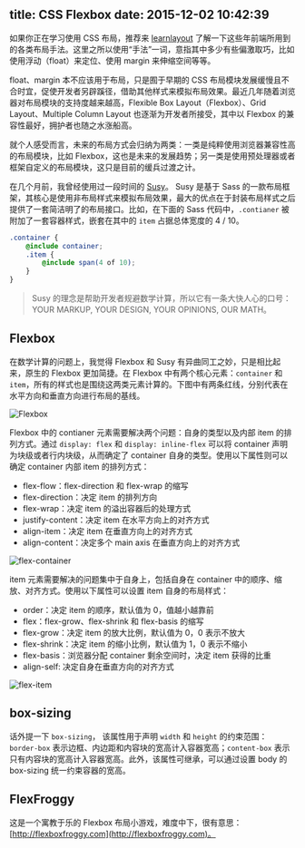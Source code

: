 title: CSS Flexbox
date: 2015-12-02 10:42:39
---

如果你正在学习使用 CSS 布局，推荐来 [learnlayout](http://zh.learnlayout.com/toc.html) 了解一下这些年前端所用到的各类布局手法。这里之所以使用“手法”一词，意指其中多少有些偏激取巧，比如使用浮动（float）来定位、使用 margin 来伸缩空间等等。

float、margin 本不应该用于布局，只是囿于早期的 CSS 布局模块发展缓慢且不合时宜，促使开发者另辟蹊径，借助其他样式来模拟布局效果。最近几年随着浏览器对布局模块的支持度越来越高，Flexible Box Layout（Flexbox）、Grid Layout、Multiple Column Layout 也逐渐为开发者所接受，其中以 Flexbox 的兼容性最好，拥护者也随之水涨船高。

就个人感受而言，未来的布局方式会归纳为两类：一类是纯粹使用浏览器兼容性高的布局模块，比如 Flexbox，这也是未来的发展趋势；另一类是使用预处理器或者框架自定义的布局模块，这只是目前的缓兵过渡之计。

<!-- more -->

在几个月前，我曾经使用过一段时间的 [Susy](http://susy.oddbird.net/)。 Susy 是基于 Sass 的一款布局框架，其核心是使用非布局样式来模拟布局效果，最大的优点在于封装布局样式之后提供了一套简洁明了的布局接口。比如，在下面的 Sass 代码中，`.contianer` 被附加了一套容器样式，嵌套在其中的 `item` 占据总体宽度的 4 / 10。

```scss
.container {
    @include container;  
    .item {
        @include span(4 of 10);
    }
}
```

> Susy 的理念是帮助开发者规避数学计算，所以它有一条大快人心的口号：YOUR MARKUP, YOUR DESIGN, YOUR OPINIONS, OUR MATH。

## Flexbox

在数学计算的问题上，我觉得 Flexbox 和 Susy 有异曲同工之妙，只是相比起来，原生的 Flexbox 更加简捷。在 Flexbox 中有两个核心元素：`container` 和 `item`，所有的样式也是围绕这两类元素计算的。下图中有两条红线，分别代表在水平方向和垂直方向进行布局的基线。

![Flexbox](/img/flexbox.png)

Flexbox 中的 contianer 元素需要解决两个问题：自身的类型以及内部 item 的排列方式。通过 `display: flex` 和 `display: inline-flex` 可以将 container 声明为块级或者行内块级，从而确定了 container 自身的类型。使用以下属性则可以确定 container 内部 item 的排列方式：

- flex-flow：flex-direction 和 flex-wrap 的缩写
- flex-direction：决定 item 的排列方向
- flex-wrap：决定 item 的溢出容器后的处理方式
- justify-content：决定 item 在水平方向上的对齐方式
- align-item：决定 item 在垂直方向上的对齐方式
- align-content：决定多个 main axis 在垂直方向上的对齐方式

![flex-container](/img/flexbox-container.png)

item 元素需要解决的问题集中于自身上，包括自身在 container 中的顺序、缩放、对齐方式。使用以下属性可以设置 item 自身的布局样式：

- order：决定 item 的顺序，默认值为 0，值越小越靠前
- flex：flex-grow、flex-shrink 和 flex-basis 的缩写
- flex-grow：决定 item 的放大比例，默认值为 0，0 表示不放大
- flex-shrink：决定 item 的缩小比例，默认值为 1，0 表示不缩小
- flex-basis：浏览器分配 container 剩余空间时，决定 item 获得的比重
- align-self: 决定自身在垂直方向的对齐方式

![flex-item](/img/flexbox-cell.png)

## box-sizing

话外提一下 `box-sizing`， 该属性用于声明 `width` 和 `height` 的约束范围：`border-box` 表示边框、内边距和内容块的宽高计入容器宽高；`content-box` 表示只有内容块的宽高计入容器宽高。此外，该属性可继承，可以通过设置 body 的 box-sizing 统一约束容器的宽高。

## FlexFroggy

这是一个寓教于乐的 Flexbox 布局小游戏，难度中下，很有意思：[http://flexboxfroggy.com](http://flexboxfroggy.com)。